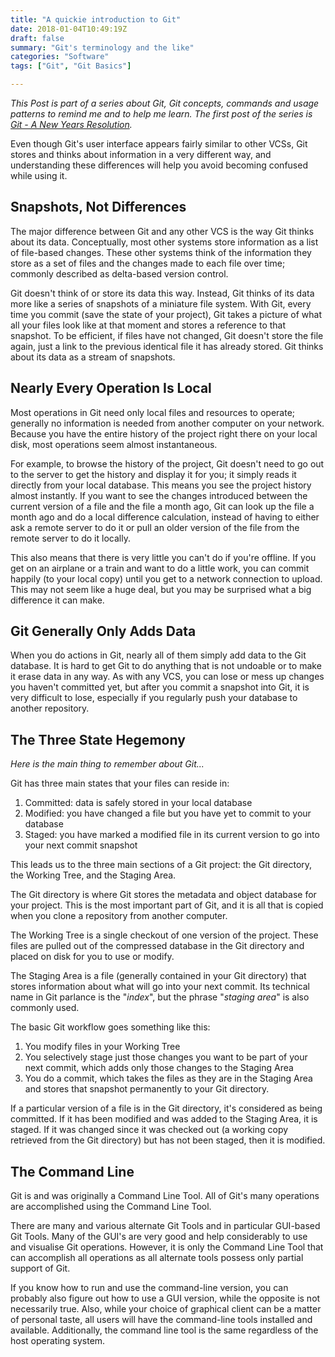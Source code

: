 ```yaml
---
title: "A quickie introduction to Git"
date: 2018-01-04T10:49:19Z
draft: false
summary: "Git's terminology and the like"
categories: "Software"
tags: ["Git", "Git Basics"]

---
```

*This Post is part of a series about Git, Git concepts, commands and usage patterns 
to remind me and to help me learn. The first post of the series is [Git - A New Years Resolution](../introduction).*

Even though Git's user interface appears fairly similar to other VCSs, Git 
stores and thinks about information in a very different way, and understanding 
these differences will help you avoid becoming confused while using it.

## Snapshots, Not Differences

The major difference between Git and any other VCS is the way Git thinks about 
its data. Conceptually, most other systems store information as a list of file-based 
changes. These other systems think of the information they store as a set of files 
and the changes made to each file over time; commonly described as delta-based version control.

Git doesn't think of or store its data this way. Instead, Git thinks of its data 
more like a series of snapshots of a miniature file system. With Git, every time 
you commit (save the state of your project), Git takes a picture of what all your 
files look like at that moment and stores a reference to that snapshot. To be efficient, 
if files have not changed, Git doesn't store the file again, just a link to the previous 
identical file it has already stored. Git thinks about its data as a stream of snapshots.

## Nearly Every Operation Is Local

Most operations in Git need only local files and resources to operate; generally 
no information is needed from another computer on your network. Because you have 
the entire history of the project right there on your local disk, most operations 
seem almost instantaneous.

For example, to browse the history of the project, Git doesn't need to go out to 
the server to get the history and display it for you; it simply reads it directly 
from your local database. This means you see the project history almost instantly. 
If you want to see the changes introduced between the current version of a file and 
the file a month ago, Git can look up the file a month ago and do a local difference 
calculation, instead of having to either ask a remote server to do it or pull an older 
version of the file from the remote server to do it locally.

This also means that there is very little you can't do if you're offline. If you get 
on an airplane or a train and want to do a little work, you can commit happily 
(to your local copy) until you get to a network connection to upload. This may not 
seem like a huge deal, but you may be surprised what a big difference it can make.

## Git Generally Only Adds Data

When you do actions in Git, nearly all of them simply add data to the Git database. It 
is hard to get Git to do anything that is not undoable or to make it erase data in 
any way. As with any VCS, you can lose or mess up changes you haven't committed yet, 
but after you commit a snapshot into Git, it is very difficult to lose, especially if 
you regularly push your database to another repository.

## The Three State Hegemony

_Here is the main thing to remember about Git..._

Git has three main states that your files can reside in: 

1.	Committed: data is safely stored in your local database
2.	Modified: you have changed a file but you have yet to commit to your database
3.	Staged: you have marked a modified file in its current version to go into your next commit snapshot

This leads us to the three main sections of a Git project: the Git directory, the 
Working Tree, and the Staging Area.

The Git directory is where Git stores the metadata and object database for your 
project. This is the most important part of Git, and it is all that is copied when 
you clone a repository from another computer.

The Working Tree is a single checkout of one version of the project. These files 
are pulled out of the compressed database in the Git directory and placed on disk 
for you to use or modify.

The Staging Area is a file (generally contained in your Git directory) that stores 
information about what will go into your next commit. Its technical name in Git 
parlance is the "_index_", but the phrase "_staging area_" is also commonly used.

The basic Git workflow goes something like this:

1.	You modify files in your Working Tree
2.	You selectively stage just those changes you want to be part of your next commit, 
    which adds only those changes to the Staging Area
3.	You do a commit, which takes the files as they are in the Staging Area and 
    stores that snapshot permanently to your Git directory.

If a particular version of a file is in the Git directory, it's considered as 
being committed. If it has been modified and was added to the Staging Area, it 
is staged. If it was changed since it was checked out (a working copy retrieved 
from the Git directory) but has not been staged, then it is modified.

## The Command Line

Git is and was originally a Command Line Tool. All of Git's many operations are 
accomplished using the Command Line Tool.

There are many and various alternate Git Tools and in particular GUI-based Git 
Tools. Many of the GUI's are very good and help considerably to use and 
visualise Git operations. However, it is only the Command Line Tool that can 
accomplish all operations as all alternate tools possess only partial support of Git.

If you know how to run and use the command-line version, you can probably also 
figure out how to use a GUI version, while the opposite is not necessarily true. 
Also, while your choice of graphical client can be a matter of personal taste, 
all users will have the command-line tools installed and available. Additionally, 
the command line tool is the same regardless of the host operating system.
